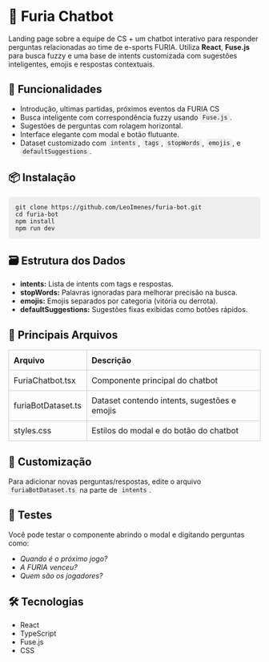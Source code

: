  <h1 style="color: #111;">🤖 Furia Chatbot</h1>
  <p>Landing page sobre a equipe de CS + um chatbot interativo para responder perguntas relacionadas ao time de e-sports FURIA. Utiliza <strong>React</strong>, <strong>Fuse.js</strong> para busca fuzzy e uma base de intents customizada com sugestões inteligentes, emojis e respostas contextuais.</p>

  <h2 style="color: #111;">🧠 Funcionalidades</h2>
  <ul>
    <li>Introdução, ultimas partidas, próximos eventos da FURIA CS</li>
    <li>Busca inteligente com correspondência fuzzy usando <code style="background: #eee; padding: 0.2em 0.4em; border-radius: 4px;">Fuse.js</code>.</li>
    <li>Sugestões de perguntas com rolagem horizontal.</li>
    <li>Interface elegante com modal e botão flutuante.</li>
    <li>Dataset customizado com <code style="background: #eee; padding: 0.2em 0.4em; border-radius: 4px;">intents</code>, <code style="background: #eee; padding: 0.2em 0.4em; border-radius: 4px;">tags</code>, <code style="background: #eee; padding: 0.2em 0.4em; border-radius: 4px;">stopWords</code>, <code style="background: #eee; padding: 0.2em 0.4em; border-radius: 4px;">emojis</code>, e <code style="background: #eee; padding: 0.2em 0.4em; border-radius: 4px;">defaultSuggestions</code>.</li>
  </ul>

  <h2 style="color: #111;">📦 Instalação</h2>
  <pre style="background: #eee; padding: 1em; border-radius: 6px; overflow-x: auto;"><code>git clone https://github.com/LeoImenes/furia-bot.git
cd furia-bot
npm install
npm run dev</code></pre>

  <h2 style="color: #111;">🗃️ Estrutura dos Dados</h2>
  <ul>
    <li><strong>intents:</strong> Lista de intents com tags e respostas.</li>
    <li><strong>stopWords:</strong> Palavras ignoradas para melhorar precisão na busca.</li>
    <li><strong>emojis:</strong> Emojis separados por categoria (vitória ou derrota).</li>
    <li><strong>defaultSuggestions:</strong> Sugestões fixas exibidas como botões rápidos.</li>
  </ul>

  <h2 style="color: #111;">🧩 Principais Arquivos</h2>
  <table style="width: 100%; border-collapse: collapse; margin: 1em 0;">
    <thead>
      <tr>
        <th style="border: 1px solid #ccc; padding: 0.6em; text-align: left;">Arquivo</th>
        <th style="border: 1px solid #ccc; padding: 0.6em; text-align: left;">Descrição</th>
      </tr>
    </thead>
    <tbody>
      <tr>
        <td style="border: 1px solid #ccc; padding: 0.6em;">FuriaChatbot.tsx</td>
        <td style="border: 1px solid #ccc; padding: 0.6em;">Componente principal do chatbot</td>
      </tr>
      <tr>
        <td style="border: 1px solid #ccc; padding: 0.6em;">furiaBotDataset.ts</td>
        <td style="border: 1px solid #ccc; padding: 0.6em;">Dataset contendo intents, sugestões e emojis</td>
      </tr>
      <tr>
        <td style="border: 1px solid #ccc; padding: 0.6em;">styles.css</td>
        <td style="border: 1px solid #ccc; padding: 0.6em;">Estilos do modal e do botão do chatbot</td>
      </tr>
    </tbody>
  </table>

  <h2 style="color: #111;">🚀 Customização</h2>
  <p>
    Para adicionar novas perguntas/respostas, edite o arquivo 
    <code style="background: #eee; padding: 0.2em 0.4em; border-radius: 4px;">furiaBotDataset.ts</code> na parte de 
    <code style="background: #eee; padding: 0.2em 0.4em; border-radius: 4px;">intents</code>.<br/>
  </p>

  <h2 style="color: #111;">🧪 Testes</h2>
  <p>Você pode testar o componente abrindo o modal e digitando perguntas como:</p>
  <ul>
    <li><em>Quando é o próximo jogo?</em></li>
    <li><em>A FURIA venceu?</em></li>
    <li><em>Quem são os jogadores?</em></li>
  </ul>

  <h2 style="color: #111;">🛠 Tecnologias</h2>
  <ul>
    <li>React</li>
    <li>TypeScript</li>
    <li>Fuse.js</li>
    <li>CSS</li>
  </ul>
